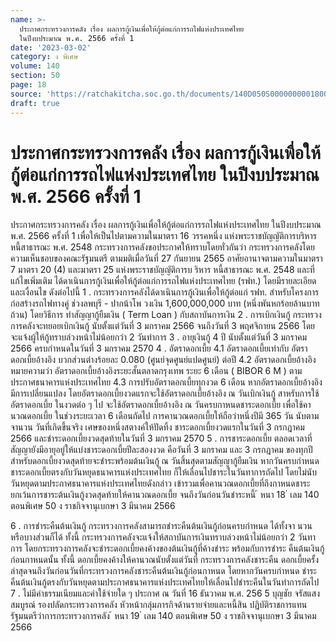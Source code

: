 ```yaml
---
name: >-
  ประกาศกระทรวงการคลัง เรื่อง ผลการกู้เงินเพื่อให้กู้ต่อแก่การรถไฟแห่งประเทศไทย
  ในปีงบประมาณ พ.ศ. 2566 ครั้งที่ 1
date: '2023-03-02'
category: ง พิเศษ
volume: 140
section: 50
page: 18
source: 'https://ratchakitcha.soc.go.th/documents/140D050S0000000001800.pdf'
draft: true
---
```


# ประกาศกระทรวงการคลัง เรื่อง ผลการกู้เงินเพื่อให้กู้ต่อแก่การรถไฟแห่งประเทศไทย ในปีงบประมาณ พ.ศ. 2566 ครั้งที่ 1

ประกาศกระทรวงการคลัง เรื่อง ผลการกู้เงินเพื่อให้กู้ต่อแก่การรถไฟแห่งประเทศไทย ในปีงบประมาณ พ.ศ. 2566 ครั้งที่ 1 เพื่อให้เป็นไปตามความในมาตรา 16 วรรคหนึ่ง แห่งพระราชบัญญัติการบริหารหนี้สาธารณะ พ.ศ. 2548 กระทรวงการคลังขอประกาศให้ทราบโดยทั่วกันว่า กระทรวงการคลังโดยความเห็นชอบของคณะรัฐมนตรี ตามมติเมื่อวันที่ 27 กันยายน 2565 อาศัยอานาจตามความในมาตรา 7 มาตรา 20 (4) และมาตรา 25 แห่งพระราชบัญญัติการบ ริหาร หนี้สาธารณะ พ.ศ. 2548 และที่แก้ไขเพิ่มเติม ได้ดาเนินการกู้เงินเพื่อให้กู้ต่อแก่การรถไฟแห่งประเทศไทย (รฟท.) โดยมีรายละเอียดและเงื่อนไข ดังต่อไปนี้ 1 . กระทรวงการคลังได้ดาเนินการกู้เงินเพื่อให้กู้ต่อแก่ รฟท. สำหรับโครงการก่อสร้างรถไฟทางคู่ ช่วงลพบุรี - ปากน้าโพ วงเงิน 1,600,000,000 บาท (หนึ่งพันหกร้อยล้านบาทถ้วน) โดยวิธีการ ทำสัญญากู้ยืมเงิน ( Term Loan ) กับสถาบันการเงิน 2 . การเบิกเงินกู้ กระทรวงการคลังจะทยอยเบิกเงินกู้ นับตั้งแต่วันที่ 3 มกราคม 2566 จนถึงวันที่ 3 พฤศจิกายน 2566 โดยจะแจ้งผู้ให้กู้ทราบล่วงหน้าไม่น้อยกว่า 2 วันทำการ 3 . อายุเงินกู้ 4 ปี นับตั้งแต่วันที่ 3 มกราคม 2566 ครบกำหนดในวันที่ 3 มกราคม 2570 4 . อัตราดอกเบี้ย 4.1 อัตราดอกเบี้ยเท่ากับ อัตราดอกเบี้ยอ้างอิง บวกส่วนต่างร้อยละ 0.080 (ศูนย์จุดศูนย์แปดศูนย์) ต่อปี 4.2 อัตราดอกเบี้ยอ้างอิง หมายความว่า อัตราดอกเบี้ยอ้างอิงระยะสั้นตลาดกรุงเทพ ระยะ 6 เดือน ( BIBOR 6 M ) ตามประกาศธนาคารแห่งประเทศไทย 4.3 การปรับอัตราดอกเบี้ยทุกงวด 6 เดือน หากอัตราดอกเบี้ยอ้างอิงมีการเปลี่ยนแปลง โดยอัตราดอกเบี้ยงวดแรกจะใช้อัตราดอกเบี้ยอ้างอิง ณ วันเบิกเงินกู้ สาหรับการใช้อัตราดอกเบี้ย ในงวดต่อ ๆ ไป จะใช้อัตราดอกเบี้ยอ้างอิง ณ วันครบกาหนดชาระดอกเบี้ย เพื่อใช้คานวณดอกเบี้ย ในช่วงระยะเวลา 6 เดือนถัดไป การคานวณดอกเบี้ยให้ถือว่าหนึ่งปีมี 365 วัน นับตามจานวน วันที่เกิดขึ้นจริง เศษของหนึ่งสตางค์ให้ปัดทิ้ง ชาระดอกเบี้ยงวดแรกในวันที่ 3 กรกฎาคม 2566 และชำระดอกเบี้ยงวดสุดท้ายในวันที่ 3 มกราคม 2570 5 . การชาระดอกเบี้ย ตลอดเวลาที่สัญญายังมีอายุอยู่ให้แบ่งชาระดอกเบี้ยปีละสองงวด คือวันที่ 3 มกราคม และ 3 กรกฎาคม ของทุกปี สำหรับดอกเบี้ยงวดสุดท้ายจะชำระพร้อมต้นเงินกู้ ณ วันสิ้นสุดตามสัญญากู้ยืมเงิน หากวันครบกำหนดชาระดอกเบี้ยตรงกับวันหยุดธนาคารแห่งประเทศไทย ก็ให้เลื่อนไปชาระในวันทาการถัดไป โดยไม่นับวันหยุดตามประกาศธนาคารแห่งประเทศไทยดังกล่าว เข้ารวมเพื่อคานวณดอกเบี้ยที่ถึงกาหนดชาระ ยกเว้นการชาระต้นเงินกู้งวดสุดท้ายให้คานวณดอกเบี้ย จนถึงวันก่อนวันชำระหนี้ ้ หนา 18 ่ เลม 140 ตอนพิเศษ 50 ง ราชกิจจานุเบกษา 3 มีนาคม 2566

6 . การชำระคืนต้นเงินกู้ กระทรวงการคลังสามารถชำระคืนต้นเงินกู้ก่อนครบกำหนด ได้ทั้งจา นวนหรือบางส่วนก็ได้ ทั้งนี้ กระทรวงการคลังจะแจ้งให้สถาบันการเงินทราบล่วงหน้าไม่น้อยกว่า 2 วันทาการ โดยกระทรวงการคลังจะชำระดอกเบี้ยคงค้างของต้นเงินกู้ที่ค้างชำระ พร้อมกับการชำระ คืนต้นเงินกู้ก่อนกาหนดนั้น ทั้งนี้ ดอกเบี้ยคงค้างให้คานวณนับตั้งแต่วันที่ กระทรวงการคลังชาระคืน ดอกเบี้ยครั้งล่าสุดจนถึงวันก่อนวันที่กระทรวงการคลังชาระคืนต้นเงินกู้ก่อนกาหนด โดยหากวันครบกำหนด ชำระคืนต้นเงินกู้ตรงกับวันหยุดตามประกาศธนาคารแห่งประเทศไทยให้เลื่อนไปชำระคืนในวันทำการถัดไป 7 . ไม่มีค่าธรรมเนียมและค่าใช้จ่ายใด ๆ ประกาศ ณ วันที่ 16 ธันวาคม พ.ศ. 256 5 บุญชัย จรัสแสงสมบูรณ์ รองปลัดกระทรวงการคลัง หัวหน้ากลุ่มภารกิจด้านรายจ่ายและหนี้สิน ปฏิบัติราชการแทน รัฐมนตรีว่าการกระทรวงการคลัง ้ หนา 19 ่ เลม 140 ตอนพิเศษ 50 ง ราชกิจจานุเบกษา 3 มีนาคม 2566
